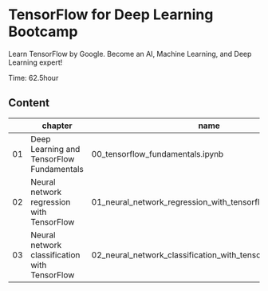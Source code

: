 # TensorFlow for Deep Learning Bootcamp
Learn TensorFlow by Google. Become an AI, Machine Learning, and Deep Learning expert!

Time: 62.5hour 

## Content
|     | chapter                                       | name                                                         |
| --- | --------------------------------------------- | ------------------------------------------------------------ |
| 01  | Deep Learning and TensorFlow Fundamentals     | 00_tensorflow_fundamentals.ipynb                             |
| 02  | Neural network regression with TensorFlow     | 01_neural_network_regression_with_tensorflow_video.ipynb     |
| 03  | Neural network classification with TensorFlow | 02_neural_network_classification_with_tensorflow_video.ipynb |